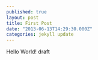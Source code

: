 ```yaml
---
published: true
layout: post
title: First Post
date: "2013-06-13T14:29:30.000Z"
categories: jekyll update
---
```


Hello World! draft
